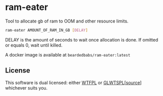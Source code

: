 # ram-eater

Tool to allocate gb of ram to OOM and other resource limits.

```bash
ram-eater AMOUNT_OF_RAM_IN_GB [DELAY]
```

DELAY is the amount of seconds to wait once allocation is done. If omitted or equals 0, wait until killed.


A docker image is available at `beardedbabs/ram-eater:latest`

## License

This software is dual licensed: either [WTFPL](./LICENSE) or [GLWTSPL](./LICENSE.alt)[[source](https://github.com/me-shaon/GLWTPL)] whichever suits you.
